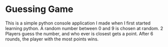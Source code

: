 # Guessing Game
This is a simple python console application I made when I first started learning python. A random number between 0 and 9 is chosen at random. 2 Players guess the number, and who ever is closest gets a point. After 6 rounds, the player with the most points wins.
